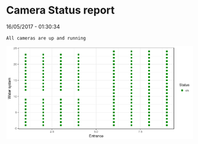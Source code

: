 Camera Status report
================
16/05/2017 - 01:30:34

    All cameras are up and running

![](camreport_files/figure-markdown_github/unnamed-chunk-2-1.png)
